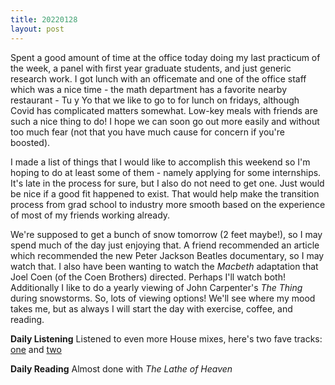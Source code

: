 ```yaml
---
title: 20220128
layout: post
---
```


Spent a good amount of time at the office today doing my last practicum of the week, a panel with first year graduate students, and just generic research work. I got lunch with an officemate and one of the office staff which was a nice time - the math department has a favorite nearby restaurant - Tu y Yo that we like to go to for lunch on fridays, although Covid has complicated matters somewhat. Low-key meals with friends are such a nice thing to do! I hope we can soon go out more easily and without too much fear (not that you have much cause for concern if you're boosted).

I made a list of things that I would like to accomplish this weekend so I'm hoping to do at least some of them - namely applying for some internships. It's late in the process for sure, but I also do not need to get one. Just would be nice if a good fit happened to exist. That would help make the transition process from grad school to industry more smooth based on the experience of most of my friends working already.

We're supposed to get a bunch of snow tomorrow (2 feet maybe!), so I may spend much of the day just enjoying that. A friend recommended an article which recommended the new Peter Jackson Beatles documentary, so I may watch that. I also have been wanting to watch the *Macbeth* adaptation that Joel Coen (of the Coen Brothers) directed. Perhaps I'll watch both! Additionally I like to do a yearly viewing of John Carpenter's *The Thing* during snowstorms. So, lots of viewing options! We'll see where my mood takes me, but as always I will start the day with exercise, coffee, and reading. 



**Daily Listening**
Listened to even more House mixes, here's two fave tracks: [one](https://www.youtube.com/watch?v=StbiOtYLHyM) and [two](https://www.youtube.com/watch?v=PsJ36jcsKtc)


**Daily Reading**
Almost done with *The Lathe of Heaven*
